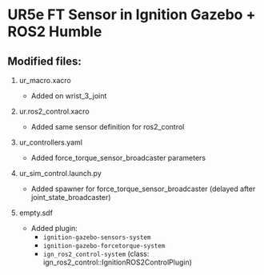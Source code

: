 # UR5e FT Sensor in Ignition Gazebo + ROS2 Humble

## Modified files:
1. ur_macro.xacro
   - Added <gazebo> <sensor type="force_torque"> on wrist_3_joint

2. ur.ros2_control.xacro
   - Added same <gazebo> sensor definition for ros2_control

3. ur_controllers.yaml
   - Added force_torque_sensor_broadcaster parameters

4. ur_sim_control.launch.py
   - Added spawner for force_torque_sensor_broadcaster (delayed after joint_state_broadcaster)

5. empty.sdf
   - Added plugin:
     - `ignition-gazebo-sensors-system`
     - `ignition-gazebo-forcetorque-system`
     - `ign_ros2_control-system` (class: ign_ros2_control::IgnitionROS2ControlPlugin)
